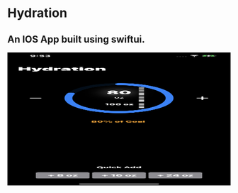# Hydration
 
## An IOS App built using swiftui.


<img src="hydration.jpeg" width="600" height="300">


